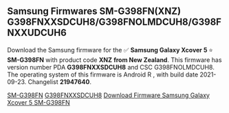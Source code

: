 <h2>Samsung Firmwares SM-G398FN(XNZ) G398FNXXSDCUH8/G398FNOLMDCUH8/G398FNXXUDCUH6</h2>
Download the Samsung firmware for the ✅ <strong>Samsung Galaxy Xcover 5 </strong> ⭐ <strong>SM-G398FN</strong> with product code <strong>XNZ</strong> <strong> from New Zealand</strong>. This firmware has version number PDA <strong>G398FNXXSDCUH8</strong> and CSC G398FNOLMDCUH8. The operating system of this firmware is Android R , with build date 2021-09-23. Changelist <strong>21947640</strong>.


[SM-G398FN](https://samfirm.shop/samsung/model/SM-G398FN)
[G398FNXXSDCUH8](https://samfirm.shop/samsung/pda/G398FNXXSDCUH8)
[Download Firmware Samsung Galaxy Xcover 5 SM-G398FN](https://samfirm.shop/samsung/firmware/459044)
